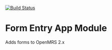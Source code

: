 [![Build Status](https://travis-ci.org/openmrs/openmrs-module-formentryapp.svg?branch=master)](https://travis-ci.org/openmrs/openmrs-module-formentryapp)

Form Entry App Module
=====================

Adds forms to OpenMRS 2.x